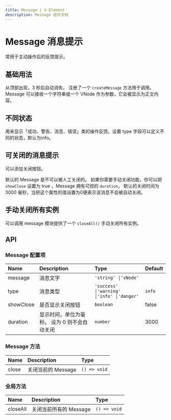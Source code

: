 ```yaml
---
title: Message | V-Element
description: Message 组件文档
---
```


# Message 消息提示

常用于主动操作后的反馈提示。

## 基础用法

从顶部出现，3 秒后自动消失。 注册了一个 `createMessage` 方法用于调用。 Message 可以接收一个字符串或一个 VNode 作为参数，它会被显示为正文内容。

<preview path="../demo/Message/Basic.vue" title="基础用法" description=" Message 组件的基础用法。"></preview>

## 不同状态

用来显示「成功、警告、消息、错误」类的操作反馈。设置 type 字段可以定义不同的状态，默认为info。

<preview path="../demo/Message/Type.vue" title="不同状态" description=" Message 组件的不同状态。"></preview>

## 可关闭的消息提示

可以添加关闭按钮。

默认的 Message 是不可以被人工关闭的。 如果你需要手动关闭功能，你可以把 `showClose` 设置为 true ，Message 拥有可控的 `duration`， 默认的关闭时间为 3000 毫秒，当把这个属性的值设置为0便表示该消息不会被自动关闭。

<preview path="../demo/Message/Close.vue" title="可关闭的消息提示" description=" Message 组件的可关闭的消息提示。"></preview>

## 手动关闭所有实例

可以调用 message 模块提供了一个 `closeAll()` 手动关闭所有实例。

<preview path="../demo/Message/CloseAll.vue" title="手动关闭所有实例" description=" Message 组件的手动关闭所有实例。"></preview>

## API

### Message 配置项

| Name      | Description                                  | Type                                        | Default |
| :-------- | :------------------------------------------- | :------------------------------------------ | :------ |
| message   | 消息文字                                     | `'string' \|'vNode'`                        |         |
| type      | 消息类型                                     | `'success' \|'warning' \|'info' \|'danger'` | `info`  |
| showClose | 是否显示关闭按钮                             | `boolean`                                   | false   |
| duration  | 显示时间，单位为毫秒。 设为 0 则不会自动关闭 | `number`                                    | 3000    |

### Message 方法

| Name  | Description        | Type         |
| :---- | :----------------- | :----------- |
| close | 关闭当前的 Message | `() => void` |

### 全局方法

| Name     | Description            | Type         |
| :------- | :--------------------- | :----------- |
| closeAll | 关闭当前所有的 Message | `() => void` |
